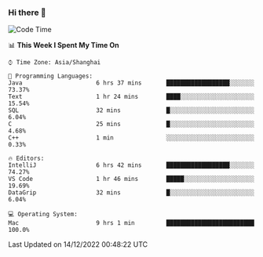 ### Hi there 👋


<!--START_SECTION:waka-->
![Code Time](http://img.shields.io/badge/Code%20Time-954%20hrs%203%20mins-blue)

📊 **This Week I Spent My Time On** 

```text
⌚︎ Time Zone: Asia/Shanghai

💬 Programming Languages: 
Java                     6 hrs 37 mins       ██████████████████░░░░░░░   73.37% 
Text                     1 hr 24 mins        ████░░░░░░░░░░░░░░░░░░░░░   15.54% 
SQL                      32 mins             █░░░░░░░░░░░░░░░░░░░░░░░░   6.04% 
C                        25 mins             █░░░░░░░░░░░░░░░░░░░░░░░░   4.68% 
C++                      1 min               ░░░░░░░░░░░░░░░░░░░░░░░░░   0.33%

🔥 Editors: 
IntelliJ                 6 hrs 42 mins       ██████████████████░░░░░░░   74.27% 
VS Code                  1 hr 46 mins        █████░░░░░░░░░░░░░░░░░░░░   19.69% 
DataGrip                 32 mins             █░░░░░░░░░░░░░░░░░░░░░░░░   6.04%

💻 Operating System: 
Mac                      9 hrs 1 min         █████████████████████████   100.0%

```


 Last Updated on 14/12/2022 00:48:22 UTC
<!--END_SECTION:waka-->

<!--
**SillyPasty/SillyPasty** is a ✨ _special_ ✨ repository because its `README.md` (this file) appears on your GitHub profile.

Here are some ideas to get you started:

- 🔭 I’m currently working on ...
- 🌱 I’m currently learning ...
- 👯 I’m looking to collaborate on ...
- 🤔 I’m looking for help with ...
- 💬 Ask me about ...
- 📫 How to reach me: ...
- 😄 Pronouns: ...
- ⚡ Fun fact: ...
-->


